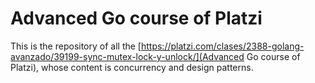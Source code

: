 # Advanced Go course of Platzi

This is the repository of all the [https://platzi.com/clases/2388-golang-avanzado/39199-sync-mutex-lock-y-unlock/](Advanced Go course of Platzi), whose content is concurrency and design patterns. 
